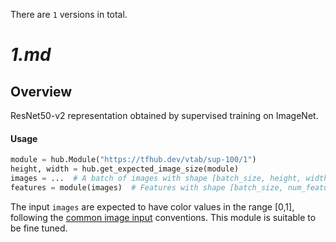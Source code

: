There are `1` versions in total.

# _1.md_
## Overview
ResNet50-v2 representation obtained by supervised training on ImageNet.

#### Usage

```python
module = hub.Module("https://tfhub.dev/vtab/sup-100/1")
height, width = hub.get_expected_image_size(module)
images = ...  # A batch of images with shape [batch_size, height, width, 3].
features = module(images)  # Features with shape [batch_size, num_features].
```

The input `images` are expected to have color values in the range [0,1], following
the [common image input](https://www.tensorflow.org/hub/common_signatures/images#input) conventions.
This module is suitable to be fine tuned.